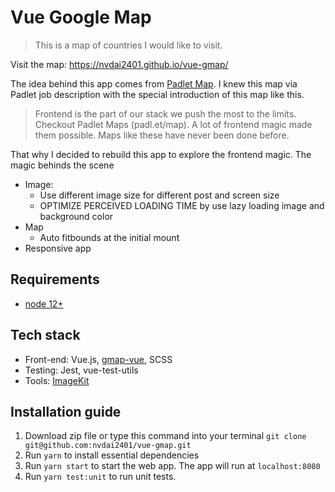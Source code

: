 # Vue Google Map

> This is a map of countries I would like to visit.

Visit the map: <https://nvdai2401.github.io/vue-gmap/>

The idea behind this app comes from [Padlet Map](https://padlet.com/gallery/countries_visited_map). I knew this map via Padlet job description with the special introduction of this map like this.

> Frontend is the part of our stack we push the most to the limits. Checkout Padlet Maps (padl.et/map). A lot of frontend magic made them possible. Maps like these have never been done before.

That why I decided to rebuild this app to explore the frontend magic.
The magic behinds the scene

- Image:
  - Use different image size for different post and screen size
  - OPTIMIZE PERCEIVED LOADING TIME by use lazy loading image and background color
- Map
  - Auto fitbounds at the initial mount
- Responsive app

## Requirements

- [node 12+](https://nodejs.org/en/)

## Tech stack

- Front-end: Vue.js, [gmap-vue](https://github.com/diegoazh/gmap-vue), SCSS
- Testing: Jest, vue-test-utils
- Tools: [ImageKit](https://imagekit.io/)

## Installation guide

1. Download zip file or type this command into your terminal `git clone git@github.com:nvdai2401/vue-gmap.git`
2. Run `yarn` to install essential dependencies
3. Run `yarn start` to start the web app. The app will run at `localhost:8080`
4. Run `yarn test:unit` to run unit tests.
